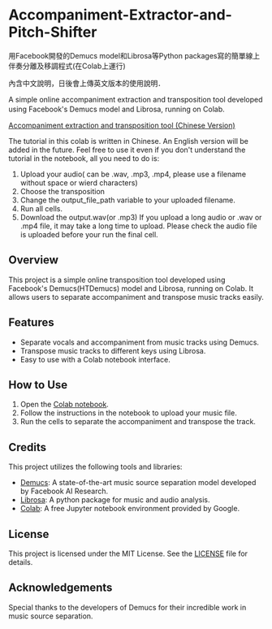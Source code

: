 # Accompaniment-Extractor-and-Pitch-Shifter
用Facebook開發的Demucs model和Librosa等Python packages寫的簡單線上伴奏分離及移調程式(在Colab上運行)

內含中文說明，日後會上傳英文版本的使用說明．

A simple online accompaniment extraction and transposition tool developed using Facebook's Demucs model and Librosa, running on Colab.　　　　

[Accompaniment extraction and transposition tool (Chinese Version)](https://colab.research.google.com/drive/1MHk0PrDqzQPvazmfEav2l30bEPGcjF17?hl=zh-tw#scrollTo=WCwMs05xjh80)

The tutorial in this colab is written in Chinese. An English version will be added in the future.
Feel free to use it even if you don't understand the tutorial in the notebook, all you need to do is:
1. Upload your audio( can be .wav, .mp3, .mp4, please use a filename without space or wierd characters)
2. Choose the transposition
3. Change the output_file_path variable to your uploaded filename.
4. Run all cells.
5. Download the output.wav(or .mp3)
If you upload a long audio or .wav or .mp4 file, it may take a long time to upload. Please check the audio file is uploaded before your run the final cell.


## Overview
This project is a simple online transposition tool developed using Facebook's Demucs(HTDemucs) model and Librosa, running on Colab. It allows users to separate accompaniment and transpose music tracks easily.

## Features
- Separate vocals and accompaniment from music tracks using Demucs.
- Transpose music tracks to different keys using Librosa.
- Easy to use with a Colab notebook interface.

## How to Use
1. Open the [Colab notebook](https://colab.research.google.com/drive/1MHk0PrDqzQPvazmfEav2l30bEPGcjF17?hl=zh-tw#scrollTo=WCwMs05xjh80).
2. Follow the instructions in the notebook to upload your music file.
3. Run the cells to separate the accompaniment and transpose the track.

## Credits
This project utilizes the following tools and libraries:
- [Demucs](https://github.com/facebookresearch/demucs): A state-of-the-art music source separation model developed by Facebook AI Research.
- [Librosa](https://librosa.org/): A python package for music and audio analysis.
- [Colab](https://colab.research.google.com/): A free Jupyter notebook environment provided by Google.

## License
This project is licensed under the MIT License. See the [LICENSE](LICENSE) file for details.

## Acknowledgements
Special thanks to the developers of Demucs for their incredible work in music source separation.



